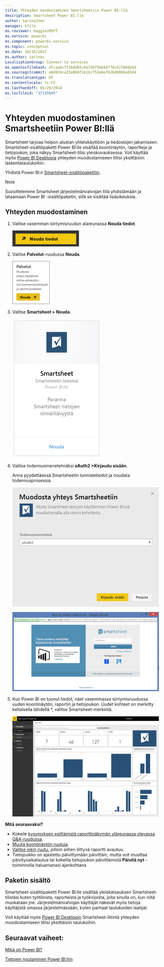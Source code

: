 ```yaml
---
title: Yhteyden muodostaminen Smartsheetiin Power BI:llä
description: Smartsheet Power BI:lle
author: SarinaJoan
manager: kfile
ms.reviewer: maggiesMSFT
ms.service: powerbi
ms.component: powerbi-service
ms.topic: conceptual
ms.date: 10/16/2017
ms.author: sarinas
LocalizationGroup: Connect to services
ms.openlocfilehash: dfcaabc7f36dd65c6e7dbf56b84778c62760da5d
ms.sourcegitcommit: e8d924ca25e060f2e1bc753e8e762b88066a0344
ms.translationtype: HT
ms.contentlocale: fi-FI
ms.lasthandoff: 06/29/2018
ms.locfileid: "37135693"
---
```

# <a name="connect-to-smartsheet-with-power-bi"></a>Yhteyden muodostaminen Smartsheetiin Power BI:llä
Smartsheet tarjoaa helpon alustan yhteiskäyttöön ja tiedostojen jakamiseen. Smartsheet-sisältöpaketti Power BI:lle sisältää koontinäytön, raportteja ja tietojoukon, joka näkyy  Smartsheet-tilisi yleiskuvauksessa. Voit käyttää myös [Power BI Desktopia](desktop-connect-to-data.md) yhteyden muodostamiseen tiliisi yksittäisiin laskentataulukoihin. 

Yhdistä Power BI:n [Smartsheet-sisältöpakettiin](https://app.powerbi.com/groups/me/getdata/services/smartsheet).

>[!NOTE]
>Suosittelemme Smartsheet järjestelmänvalvojan tiliä yhdistämään ja lataamaan Power BI -sisältöpaketin, sillä se sisältää lisäoikeuksia.

## <a name="how-to-connect"></a>Yhteyden muodostaminen
1. Valitse vasemman siirtymisruudun alareunassa **Nouda tiedot**.
   
   ![](media/service-connect-to-smartsheet/pbi_getdata.png)
2. Valitse **Palvelut**-ruudussa **Nouda**.
   
   ![](media/service-connect-to-smartsheet/pbi_getservices.png) 
3. Valitse **Smartsheet \> Nouda**.
   
   ![](media/service-connect-to-smartsheet/smartsheet.png)
4. Valitse todennusmenetelmäksi **oAuth2 \>Kirjaudu sisään**.
   
   Anna pyydettäessä Smartsheetin tunnistetiedot ja noudata todennusprosessia.
   
   ![](media/service-connect-to-smartsheet/creds.png)
   
   ![](media/service-connect-to-smartsheet/creds2.png)
5. Kun Power BI on tuonut tiedot, näet vasemmassa siirtymisruudussa uuden koontinäytön, raportin ja tietojoukon. Uudet kohteet on merkitty keltaisella tähdellä \*, valitse Smartsheet-merkintä.
   
   ![](media/service-connect-to-smartsheet/dashboard.png)

**Mitä seuraavaksi?**

* Kokeile [kysymyksen esittämistä raporttinäkymän yläreunassa olevassa Q&A-ruudussa](power-bi-q-and-a.md).
* [Muuta koontinäytön ruutuja](service-dashboard-edit-tile.md).
* [Valitse jokin ruutu](service-dashboard-tiles.md), jolloin siihen liittyvä raportti avautuu.
* Tietojoukko on ajastettu päivittymään päivittäin, mutta voit muuttaa päivitysaikataulua tai kokeilla tietojoukon päivittämistä **Päivitä nyt** -toiminnolla haluamanasi ajankohtana

## <a name="whats-included"></a>Paketin sisältö
Smartsheet-sisältöpaketti Power BI:lle sisältää yleiskatsauksen Smartsheet-tilistäsi kuten työtiloista, raporteista ja työkirjoista, joita sinulla on, kun niitä muokataan jne. Järjestelmänvalvojan käyttäjät näkevät myös tietoja käyttäjistä omassa järjestelmässään, kuten parhaat taulukoiden laatijat.  

Voit käyttää myös [Power BI Desktopin](desktop-connect-to-data.md) Smartsheet-liitintä yhteyden muodostamiseen tiliisi yksittäisiin taulukoihin.  

## <a name="next-steps"></a>Seuraavat vaiheet:

[Mikä on Power BI?](power-bi-overview.md)

[Tietojen noutaminen Power BI:hin](service-get-data.md)